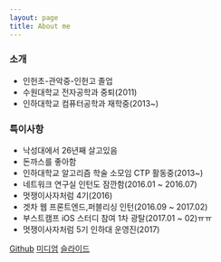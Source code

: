 ```yaml
---
layout: page
title: About me
---
```


### 소개
- 인헌초-관악중-인헌고 졸업<br/>
- 수원대학교 전자공학과 중퇴(2011)<br/>
- 인하대학교 컴퓨터공학과 재학중(2013~)<br/>

### 특이사항
- 낙성대에서 26년째 살고있음<br/>
- 돈까스를 좋아함
- 인하대학교 알고리즘 학술 소모임 CTP 활동중(2013~)
- 네트워크 연구실 인턴도 잠깐함(2016.01 ~ 2016.07)
- 멋쟁이사자처럼 4기(2016)
- 겟차 웹 프론트엔드,퍼블리싱 인턴(2016.09 ~ 2017.02)
- 부스트캠프 iOS 스터디 참여 1차 광탈(2017.01 ~ 02)ㅠㅠ
- 멋쟁이사자처럼 5기 인하대 운영진(2017)

[Github](https://github.com/hanjungv)
[미디엄](https://medium.com/@junghan_61455)
[슬라이드](https://slides.com/junghan)

